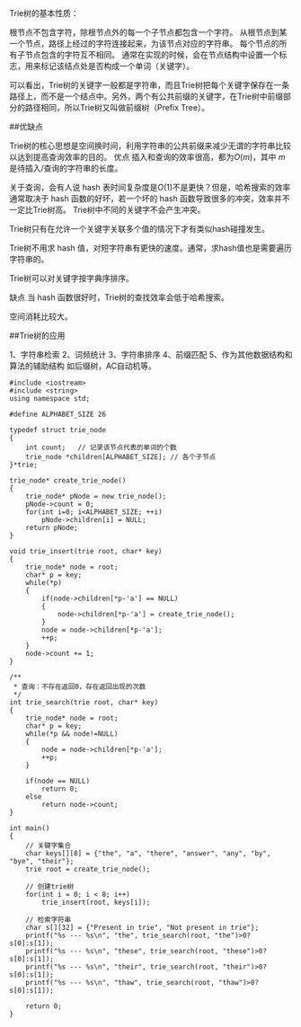 
Trie树的基本性质：

根节点不包含字符，除根节点外的每一个子节点都包含一个字符。
从根节点到某一个节点，路径上经过的字符连接起来，为该节点对应的字符串。
每个节点的所有子节点包含的字符互不相同。
通常在实现的时候，会在节点结构中设置一个标志，用来标记该结点处是否构成一个单词（关键字）。

可以看出，Trie树的关键字一般都是字符串，而且Trie树把每个关键字保存在一条路径上，而不是一个结点中。另外，两个有公共前缀的关键字，在Trie树中前缀部分的路径相同，所以Trie树又叫做前缀树（Prefix Tree）。

##优缺点

Trie树的核心思想是空间换时间，利用字符串的公共前缀来减少无谓的字符串比较以达到提高查询效率的目的。
优点
插入和查询的效率很高，都为$O(m)$，其中 $m$ 是待插入/查询的字符串的长度。

关于查询，会有人说 hash 表时间复杂度是$O(1)$不是更快？但是，哈希搜索的效率通常取决于 hash 函数的好坏，若一个坏的 hash 函数导致很多的冲突，效率并不一定比Trie树高。
Trie树中不同的关键字不会产生冲突。

Trie树只有在允许一个关键字关联多个值的情况下才有类似hash碰撞发生。

Trie树不用求 hash 值，对短字符串有更快的速度。通常，求hash值也是需要遍历字符串的。

Trie树可以对关键字按字典序排序。

缺点
当 hash 函数很好时，Trie树的查找效率会低于哈希搜索。

空间消耗比较大。

##Trie树的应用

1、字符串检索
2、词频统计
3、字符串排序
4、前缀匹配
5、作为其他数据结构和算法的辅助结构
如后缀树，AC自动机等。

```
#include <iostream>
#include <string>
using namespace std;

#define ALPHABET_SIZE 26

typedef struct trie_node
{
	int count;   // 记录该节点代表的单词的个数
	trie_node *children[ALPHABET_SIZE]; // 各个子节点 
}*trie;

trie_node* create_trie_node()
{
	trie_node* pNode = new trie_node();
	pNode->count = 0;
	for(int i=0; i<ALPHABET_SIZE; ++i)
		pNode->children[i] = NULL;
	return pNode;
}

void trie_insert(trie root, char* key)
{
	trie_node* node = root;
	char* p = key;
	while(*p)
	{
		if(node->children[*p-'a'] == NULL)
		{
			node->children[*p-'a'] = create_trie_node();
		}
		node = node->children[*p-'a'];
		++p;
	}
	node->count += 1;
}

/**
 * 查询：不存在返回0，存在返回出现的次数
 */ 
int trie_search(trie root, char* key)
{
	trie_node* node = root;
	char* p = key;
	while(*p && node!=NULL)
	{
		node = node->children[*p-'a'];
		++p;
	}
	
	if(node == NULL)
		return 0;
	else
		return node->count;
}

int main()
{
	// 关键字集合
	char keys[][8] = {"the", "a", "there", "answer", "any", "by", "bye", "their"};
	trie root = create_trie_node();

	// 创建trie树
	for(int i = 0; i < 8; i++)
		trie_insert(root, keys[i]);

	// 检索字符串
	char s[][32] = {"Present in trie", "Not present in trie"};
	printf("%s --- %s\n", "the", trie_search(root, "the")>0?s[0]:s[1]);
	printf("%s --- %s\n", "these", trie_search(root, "these")>0?s[0]:s[1]);
	printf("%s --- %s\n", "their", trie_search(root, "their")>0?s[0]:s[1]);
	printf("%s --- %s\n", "thaw", trie_search(root, "thaw")>0?s[0]:s[1]);

	return 0;
}
```

